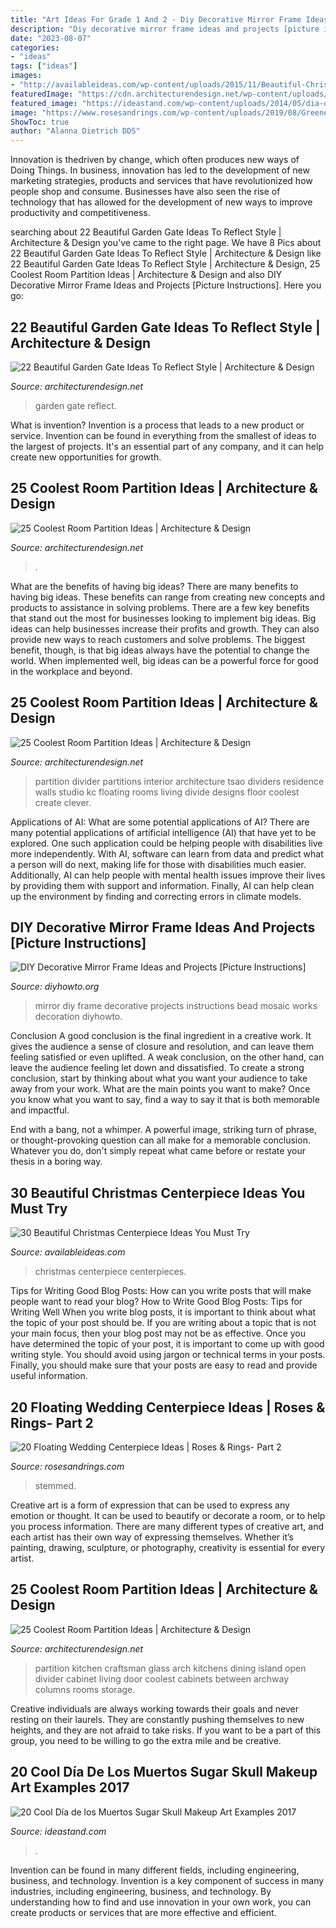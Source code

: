 ```yaml
---
title: "Art Ideas For Grade 1 And 2 - Diy Decorative Mirror Frame Ideas And Projects [picture Instructions]"
description: "Diy decorative mirror frame ideas and projects [picture instructions]"
date: "2023-08-07"
categories:
- "ideas"
tags: ["ideas"]
images:
- "http://availableideas.com/wp-content/uploads/2015/11/Beautiful-Christmas-Centerpieces-29.jpg"
featuredImage: "https://cdn.architecturendesign.net/wp-content/uploads/2014/08/garden-gate-16.jpg"
featured_image: "https://ideastand.com/wp-content/uploads/2014/05/dia-de-los-muertos/7-sugar-skull-makeup.jpg"
image: "https://www.rosesandrings.com/wp-content/uploads/2019/08/Greenery-Floating-Candle-Centerpieces.jpg"
ShowToc: true
author: "Alanna Dietrich DDS"
---
```



Innovation is thedriven by change, which often produces new ways of Doing Things. In business, innovation has led to the development of new marketing strategies, products and services that have revolutionized how people shop and consume. Businesses have also seen the rise of technology that has allowed for the development of new ways to improve productivity and competitiveness.

	

		
searching about 22 Beautiful Garden Gate Ideas To Reflect Style | Architecture &amp; Design you've came to the right page. We have 8 Pics about 22 Beautiful Garden Gate Ideas To Reflect Style | Architecture &amp; Design like 22 Beautiful Garden Gate Ideas To Reflect Style | Architecture &amp; Design, 25 Coolest Room Partition Ideas | Architecture &amp; Design and also DIY Decorative Mirror Frame Ideas and Projects [Picture Instructions]. Here you go:
		
    
## 22 Beautiful Garden Gate Ideas To Reflect Style | Architecture &amp; Design

<img loading=lazy src="https://cdn.architecturendesign.net/wp-content/uploads/2014/08/garden-gate-16.jpg" onerror="this.onerror=null;this.src='https://tse1.mm.bing.net/th?id=OIP.aqSbP8usuKDMQs4eXaKQ3AHaLH&amp;pid=15.1';" alt="22 Beautiful Garden Gate Ideas To Reflect Style | Architecture &amp; Design">

_Source: architecturendesign.net_

>garden gate reflect. 

	

What is invention?
Invention is a process that leads to a new product or service. Invention can be found in everything from the smallest of ideas to the largest of projects. It's an essential part of any company, and it can help create new opportunities for growth.

    
## 25 Coolest Room Partition Ideas | Architecture &amp; Design

<img loading=lazy src="https://cdn.architecturendesign.net/wp-content/uploads/2014/08/1742.jpg" onerror="this.onerror=null;this.src='https://tse1.mm.bing.net/th?id=OIP.ovTblCgTk6jpb7B_ULeNwAHaLI&amp;pid=15.1';" alt="25 Coolest Room Partition Ideas | Architecture &amp; Design">

_Source: architecturendesign.net_

>. 

	

What are the benefits of having big ideas?
There are many benefits to having big ideas. These benefits can range from creating new concepts and products to assistance in solving problems. There are a few key benefits that stand out the most for businesses looking to implement big ideas. 
Big ideas can help businesses increase their profits and growth. They can also provide new ways to reach customers and solve problems. The biggest benefit, though, is that big ideas always have the potential to change the world. When implemented well, big ideas can be a powerful force for good in the workplace and beyond.

    
## 25 Coolest Room Partition Ideas | Architecture &amp; Design

<img loading=lazy src="https://cdn.architecturendesign.net/wp-content/uploads/2014/08/559.jpg" onerror="this.onerror=null;this.src='https://tse3.mm.bing.net/th?id=OIP.ezvH4qoRj1glBCBnrbwgYgHaLH&amp;pid=15.1';" alt="25 Coolest Room Partition Ideas | Architecture &amp; Design">

_Source: architecturendesign.net_

>partition divider partitions interior architecture tsao dividers residence walls studio kc floating rooms living divide designs floor coolest create clever. 

	

Applications of AI: What are some potential applications of AI?
There are many potential applications of artificial intelligence (AI) that have yet to be explored. One such application could be helping people with disabilities live more independently. With AI, software can learn from data and predict what a person will do next, making life for those with disabilities much easier. Additionally, AI can help people with mental health issues improve their lives by providing them with support and information. Finally, AI can help clean up the environment by finding and correcting errors in climate models.

    
## DIY Decorative Mirror Frame Ideas And Projects [Picture Instructions]

<img loading=lazy src="http://www.diyhowto.org/wp-content/uploads/DIYHowto-DIY-Decorative-Mirror-Frame-Ideas-and-Projects-03.jpg" onerror="this.onerror=null;this.src='https://tse2.mm.bing.net/th?id=OIP.lwrwQxlIiLp3kxG4hc_W9gHaKZ&amp;pid=15.1';" alt="DIY Decorative Mirror Frame Ideas and Projects [Picture Instructions]">

_Source: diyhowto.org_

>mirror diy frame decorative projects instructions bead mosaic works decoration diyhowto. 

	

Conclusion
A good conclusion is the final ingredient in a creative work. It gives the audience a sense of closure and resolution, and can leave them feeling satisfied or even uplifted. A weak conclusion, on the other hand, can leave the audience feeling let down and dissatisfied.
To create a strong conclusion, start by thinking about what you want your audience to take away from your work. What are the main points you want to make? Once you know what you want to say, find a way to say it that is both memorable and impactful.

End with a bang, not a whimper. A powerful image, striking turn of phrase, or thought-provoking question can all make for a memorable conclusion. Whatever you do, don't simply repeat what came before or restate your thesis in a boring way.

    
## 30 Beautiful Christmas Centerpiece Ideas You Must Try

<img loading=lazy src="http://availableideas.com/wp-content/uploads/2015/11/Beautiful-Christmas-Centerpieces-29.jpg" onerror="this.onerror=null;this.src='https://tse2.mm.bing.net/th?id=OIP.82pQGPcubSCOOU2bKp9qLAHaMt&amp;pid=15.1';" alt="30 Beautiful Christmas Centerpiece Ideas You Must Try">

_Source: availableideas.com_

>christmas centerpiece centerpieces. 

	

Tips for Writing Good Blog Posts: How can you write posts that will make people want to read your blog?
How to Write Good Blog Posts: Tips for Writing Well
When you write blog posts, it is important to think about what the topic of your post should be.  If you are writing about a topic that is not your main focus, then your blog post may not be as effective.  Once you have determined the topic of your post, it is important to come up with good writing style.  You should avoid using jargon or technical terms in your posts.  Finally, you should make sure that your posts are easy to read and provide useful information.

    
## 20 Floating Wedding Centerpiece Ideas | Roses &amp; Rings- Part 2

<img loading=lazy src="https://www.rosesandrings.com/wp-content/uploads/2019/08/Greenery-Floating-Candle-Centerpieces.jpg" onerror="this.onerror=null;this.src='https://tse1.mm.bing.net/th?id=OIP.3fSx90YOFAQCALhVENxxVgHaLH&amp;pid=15.1';" alt="20 Floating Wedding Centerpiece Ideas | Roses &amp; Rings- Part 2">

_Source: rosesandrings.com_

>stemmed. 

	

Creative art is a form of expression that can be used to express any emotion or thought. It can be used to beautify or decorate a room, or to help you process information. There are many different types of creative art, and each artist has their own way of expressing themselves. Whether it’s painting, drawing, sculpture, or photography, creativity is essential for every artist.

    
## 25 Coolest Room Partition Ideas | Architecture &amp; Design

<img loading=lazy src="http://cdn.architecturendesign.net/wp-content/uploads/2014/08/1446.jpg" onerror="this.onerror=null;this.src='https://tse1.mm.bing.net/th?id=OIP.6iDV5z49ztLLQfWfhoEl0AHaJV&amp;pid=15.1';" alt="25 Coolest Room Partition Ideas | Architecture &amp; Design">

_Source: architecturendesign.net_

>partition kitchen craftsman glass arch kitchens dining island open divider cabinet living door coolest cabinets between archway columns rooms storage. 

	

Creative individuals are always working towards their goals and never resting on their laurels. They are constantly pushing themselves to new heights, and they are not afraid to take risks. If you want to be a part of this group, you need to be willing to go the extra mile and be creative.

    
## 20 Cool Día De Los Muertos Sugar Skull Makeup Art Examples 2017

<img loading=lazy src="https://ideastand.com/wp-content/uploads/2014/05/dia-de-los-muertos/7-sugar-skull-makeup.jpg" onerror="this.onerror=null;this.src='https://tse1.mm.bing.net/th?id=OIP.KgmyJpBLJddQZQCHtlpZhgHaKG&amp;pid=15.1';" alt="20 Cool Día de los Muertos Sugar Skull Makeup Art Examples 2017">

_Source: ideastand.com_

>. 

	

Invention can be found in many different fields, including engineering, business, and technology.
Invention is a key component of success in many industries, including engineering, business, and technology. By understanding how to find and use innovation in your own work, you can create products or services that are more effective and efficient.

